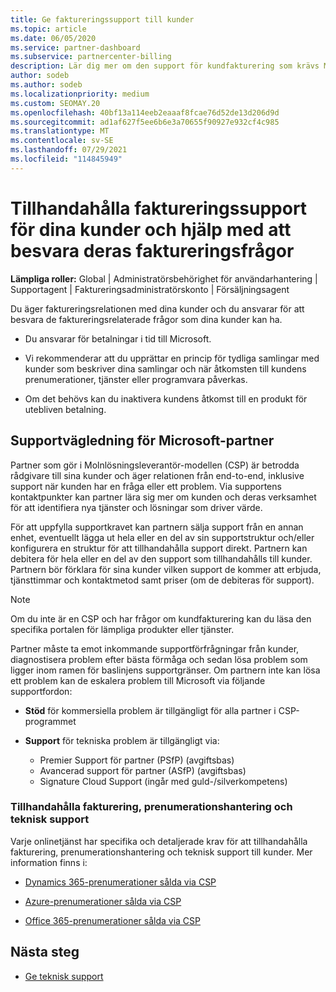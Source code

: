 ```yaml
---
title: Ge faktureringssupport till kunder
ms.topic: article
ms.date: 06/05/2020
ms.service: partner-dashboard
ms.subservice: partnercenter-billing
description: Lär dig mer om den support för kundfakturering som krävs Molnlösningsleverantör CSP-programpartner. Det här stödet omfattar att äga kundfaktureringsrelationen och besvara faktureringsfrågor.
author: sodeb
ms.author: sodeb
ms.localizationpriority: medium
ms.custom: SEOMAY.20
ms.openlocfilehash: 40bf13a114eeb2eaaaf8fcae76d52de13d206d9d
ms.sourcegitcommit: ad1af627f5ee6b6e3a70655f90927e932cf4c985
ms.translationtype: MT
ms.contentlocale: sv-SE
ms.lasthandoff: 07/29/2021
ms.locfileid: "114845949"
---
```

# <a name="provide-billing-support-for-your-customers-and-help-answer-their-billing-questions"></a>Tillhandahålla faktureringssupport för dina kunder och hjälp med att besvara deras faktureringsfrågor


**Lämpliga roller:** Global | Administratörsbehörighet för användarhantering | Supportagent | Faktureringsadministratörskonto | Försäljningsagent

Du äger faktureringsrelationen med dina kunder och du ansvarar för att besvara de faktureringsrelaterade frågor som dina kunder kan ha.

- Du ansvarar för betalningar i tid till Microsoft.

- Vi rekommenderar att du upprättar en princip för tydliga samlingar med kunder som beskriver dina samlingar och när åtkomsten till kundens prenumerationer, tjänster eller programvara påverkas.

- Om det behövs kan du inaktivera kundens åtkomst till en produkt för utebliven betalning.

## <a name="microsoft-partner-support-guidance"></a>Supportvägledning för Microsoft-partner

Partner som gör i Molnlösningsleverantör-modellen (CSP) är betrodda rådgivare till sina kunder och äger relationen från end-to-end, inklusive support när kunden har en fråga eller ett problem. Via supportens kontaktpunkter kan partner lära sig mer om kunden och deras verksamhet för att identifiera nya tjänster och lösningar som driver värde.

För att uppfylla supportkravet kan partnern sälja support från en annan enhet, eventuellt lägga ut hela eller en del av sin supportstruktur och/eller konfigurera en struktur för att tillhandahålla support direkt.  Partnern kan debitera för hela eller en del av den support som tillhandahålls till kunder. Partnern bör förklara för sina kunder vilken support de kommer att erbjuda, tjänsttimmar och kontaktmetod samt priser (om de debiteras för support). 

>[!Note]
>Om du inte är en CSP och har frågor om kundfakturering kan du läsa den specifika portalen för lämpliga produkter eller tjänster.

Partner måste ta emot inkommande supportförfrågningar från kunder, diagnostisera problem efter bästa förmåga och sedan lösa problem som ligger inom ramen för baslinjens supportgränser. Om partnern inte kan lösa ett problem kan de eskalera problem till Microsoft via följande supportfordon:

- **Stöd** för kommersiella problem är tillgängligt för alla partner i CSP-programmet

- **Support** för tekniska problem är tillgängligt via:

  - Premier Support för partner (PSfP) (avgiftsbas)
  - Avancerad support för partner (ASfP) (avgiftsbas)
  - Signature Cloud Support (ingår med guld-/silverkompetens)

### <a name="providing-billing-subscription-management-and-technical-support"></a>Tillhandahålla fakturering, prenumerationshantering och teknisk support 

Varje onlinetjänst har specifika och detaljerade krav för att tillhandahålla fakturering, prenumerationshantering och teknisk support till kunder. Mer information finns i:

- [Dynamics 365-prenumerationer sålda via CSP](https://www.microsoftpartnercommunity.com/t5/CSP/Microsoft-Partner-Support-Guidance/m-p/5262#M30)

- [Azure-prenumerationer sålda via CSP](https://www.microsoftpartnercommunity.com/t5/CSP/Microsoft-Partner-Support-Guidance/m-p/5263#M31)

- [Office 365-prenumerationer sålda via CSP](https://www.microsoftpartnercommunity.com/t5/CSP/Microsoft-Partner-Support-Guidance/m-p/5264#M32)
 
## <a name="next-steps"></a>Nästa steg

- [Ge teknisk support](provide-technical-support.md)